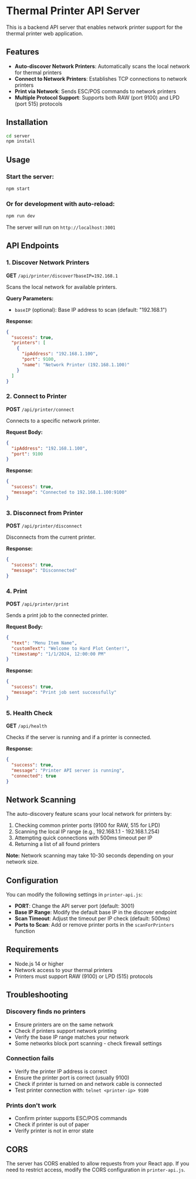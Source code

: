 # Thermal Printer API Server

This is a backend API server that enables network printer support for the thermal printer web application.

## Features

- **Auto-discover Network Printers**: Automatically scans the local network for thermal printers
- **Connect to Network Printers**: Establishes TCP connections to network printers
- **Print via Network**: Sends ESC/POS commands to network printers
- **Multiple Protocol Support**: Supports both RAW (port 9100) and LPD (port 515) protocols

## Installation

```bash
cd server
npm install
```

## Usage

### Start the server:

```bash
npm start
```

### Or for development with auto-reload:

```bash
npm run dev
```

The server will run on `http://localhost:3001`

## API Endpoints

### 1. Discover Network Printers
**GET** `/api/printer/discover?baseIP=192.168.1`

Scans the local network for available printers.

**Query Parameters:**
- `baseIP` (optional): Base IP address to scan (default: "192.168.1")

**Response:**
```json
{
  "success": true,
  "printers": [
    {
      "ipAddress": "192.168.1.100",
      "port": 9100,
      "name": "Network Printer (192.168.1.100)"
    }
  ]
}
```

### 2. Connect to Printer
**POST** `/api/printer/connect`

Connects to a specific network printer.

**Request Body:**
```json
{
  "ipAddress": "192.168.1.100",
  "port": 9100
}
```

**Response:**
```json
{
  "success": true,
  "message": "Connected to 192.168.1.100:9100"
}
```

### 3. Disconnect from Printer
**POST** `/api/printer/disconnect`

Disconnects from the current printer.

**Response:**
```json
{
  "success": true,
  "message": "Disconnected"
}
```

### 4. Print
**POST** `/api/printer/print`

Sends a print job to the connected printer.

**Request Body:**
```json
{
  "text": "Menu Item Name",
  "customText": "Welcome to Hard Plot Center!",
  "timestamp": "1/1/2024, 12:00:00 PM"
}
```

**Response:**
```json
{
  "success": true,
  "message": "Print job sent successfully"
}
```

### 5. Health Check
**GET** `/api/health`

Checks if the server is running and if a printer is connected.

**Response:**
```json
{
  "success": true,
  "message": "Printer API server is running",
  "connected": true
}
```

## Network Scanning

The auto-discovery feature scans your local network for printers by:
1. Checking common printer ports (9100 for RAW, 515 for LPD)
2. Scanning the local IP range (e.g., 192.168.1.1 - 192.168.1.254)
3. Attempting quick connections with 500ms timeout per IP
4. Returning a list of all found printers

**Note:** Network scanning may take 10-30 seconds depending on your network size.

## Configuration

You can modify the following settings in `printer-api.js`:

- **PORT**: Change the API server port (default: 3001)
- **Base IP Range**: Modify the default base IP in the discover endpoint
- **Scan Timeout**: Adjust the timeout per IP check (default: 500ms)
- **Ports to Scan**: Add or remove printer ports in the `scanForPrinters` function

## Requirements

- Node.js 14 or higher
- Network access to your thermal printers
- Printers must support RAW (9100) or LPD (515) protocols

## Troubleshooting

### Discovery finds no printers
- Ensure printers are on the same network
- Check if printers support network printing
- Verify the base IP range matches your network
- Some networks block port scanning - check firewall settings

### Connection fails
- Verify the printer IP address is correct
- Ensure the printer port is correct (usually 9100)
- Check if printer is turned on and network cable is connected
- Test printer connection with: `telnet <printer-ip> 9100`

### Prints don't work
- Confirm printer supports ESC/POS commands
- Check if printer is out of paper
- Verify printer is not in error state

## CORS

The server has CORS enabled to allow requests from your React app. If you need to restrict access, modify the CORS configuration in `printer-api.js`.

